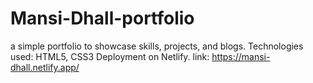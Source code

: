# Mansi-Dhall-portfolio
a simple portfolio to showcase skills, projects, and blogs.
Technologies used: HTML5, CSS3
Deployment on Netlify.
link: https://mansi-dhall.netlify.app/
